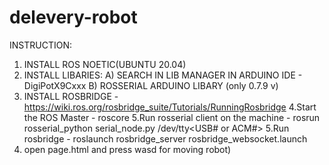 # delevery-robot

INSTRUCTION:

1. INSTALL ROS NOETIC(UBUNTU 20.04)
2. INSTALL LIBARIES:
	A) SEARCH IN LIB MANAGER IN ARDUINO IDE - DigiPotX9Cxxx 
	B) ROSSERIAL ARDUINO LIBARY (only 0.7.9 v)
3. INSTALL ROSBRIDGE - https://wiki.ros.org/rosbridge_suite/Tutorials/RunningRosbridge
4.Start the ROS Master - roscore
5.Run rosserial client on the machine - rosrun rosserial_python serial_node.py /dev/tty<USB# or ACM#>
5.Run rosbridge - roslaunch rosbridge_server rosbridge_websocket.launch
6. open page.html and press wasd for moving robot)